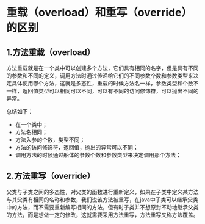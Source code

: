 # 重载（overload）和重写（override）的区别

## 1.方法重载（overload）

方法重载就是在一个类中可以创建多个方法，它们具有相同的名字，但是具有不同的参数和不同的定义，调用方法时通过传递给它们的不同参数个数和参数类型来决定具体使用哪个方法，这就是多态性，重载的时候方法名一样，参数类型和个数不一样，返回值类型可以相同可以不同，可以有不同的访问修饰符，可以抛出不同的异常。

总结如下：

* 在一个类中；
* 方法名相同；
* 方法入参的个数，类型不同；
* 方法的访问修饰符，返回值，抛出的异常可以不同；
* 调用方法的时候通过船体的参数个数和参数类型来决定调用那个方法；

## 2.方法重写（override）

父类与子类之间的多态性，对父类的函数进行重新定义，如果在子类中定义某方法与其父类有相同的名称和参数，我们说该方法被重写，在java中子类可以继承父类中的方法，而不需要重新编写相同的方法，但有时子类并不想原封不动地继承父类的方法，而是想做一定的修改，这就需要采用方法重写，方法重写又称方法覆盖。



